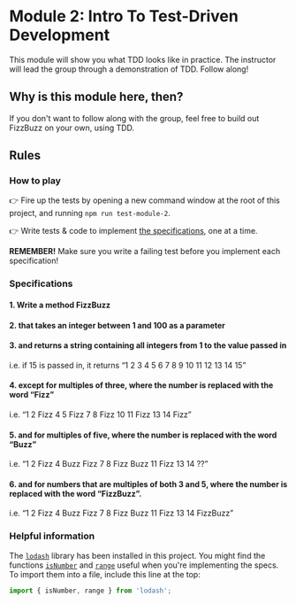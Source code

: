 # Module 2: Intro To Test-Driven Development

This module will show you what TDD looks like in practice. The instructor will lead the group through a demonstration of TDD. Follow along!

## Why is this module here, then?

If you don't want to follow along with the group, feel free to build out FizzBuzz on your own, using TDD.

## Rules

### How to play

👉 Fire up the tests by opening a new command window at the root of this project, and running `npm run test-module-2`.

👉 Write tests & code to implement [the specifications](#specifications), one at a time.

**REMEMBER!** Make sure you write a failing test before you implement each specification!

### Specifications

#### 1. Write a method FizzBuzz

#### 2. that takes an integer between 1 and 100 as a parameter

#### 3. and returns a string containing all integers from 1 to the value passed in

i.e. if 15 is passed in, it returns “1 2 3 4 5 6 7 8 9 10 11 12 13 14 15”

#### 4. except for multiples of three, where the number is replaced with the word “Fizz”

i.e. “1 2 Fizz 4 5 Fizz 7 8 Fizz 10 11 Fizz 13 14 Fizz”

#### 5. and for multiples of five, where the number is replaced with the word “Buzz”

i.e. “1 2 Fizz 4 Buzz Fizz 7 8 Fizz Buzz 11 Fizz 13 14 ??”

#### 6. and for numbers that are multiples of both 3 and 5, where the number is replaced with the word “FizzBuzz”.

i.e. “1 2 Fizz 4 Buzz Fizz 7 8 Fizz Buzz 11 Fizz 13 14 FizzBuzz”

### Helpful information

The [`lodash`](https://lodash.com/docs) library has been installed in this project. You might find the functions [`isNumber`](https://lodash.com/docs#isNumber) and [`range`](https://lodash.com/docs#range) useful when you're implementing the specs. To import them into a file, include this line at the top:

```javascript
import { isNumber, range } from 'lodash';
```
